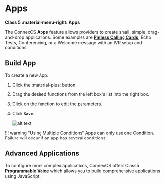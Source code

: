 # Apps

**Class 5 :material-menu-right: Apps**

The ConnexCS **Apps** feature allows providers to create small, simple, drag-and-drop applications. Some examples are [**Pinless Calling Cards**](https://docs.connexcs.com/calling-card/), Echo Tests, Conferencing, or a Welcome message with an IVR setup and conditions.

## Build App

To create a new App:

1. Click the :material-plus: button.
2. Drag the desired functions from the left box's list into the right box.
3. Click on the function to edit the parameters.
4. Click **`Save`**.

    ![alt text][apps]

!!! warning "Using Multiple Conditions"
    Apps can only use one Condition. Failure will occur if an app has several conditions.  

## Advanced Applications

To configure more complex applications, ConnexCS offers Class5 **[Programmable Voice](https://docs.connexcs.com/developers/scriptforge/#class-5-programmable-voice)** which allows you to build comprehensive applications using JavaScript.

[apps]: /class5/img/apps.png "Add App"
